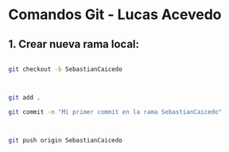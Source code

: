 # Comandos Git - Lucas Acevedo

## 1. Crear nueva rama local:
```bash

git checkout -b SebastianCaicedo



git add .

git commit -m "Mi primer commit en la rama SebastianCaicedo"



git push origin SebastianCaicedo
